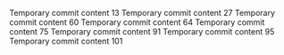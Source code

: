 Temporary commit content 13
Temporary commit content 27
Temporary commit content 60
Temporary commit content 64
Temporary commit content 75
Temporary commit content 91
Temporary commit content 95
Temporary commit content 101
